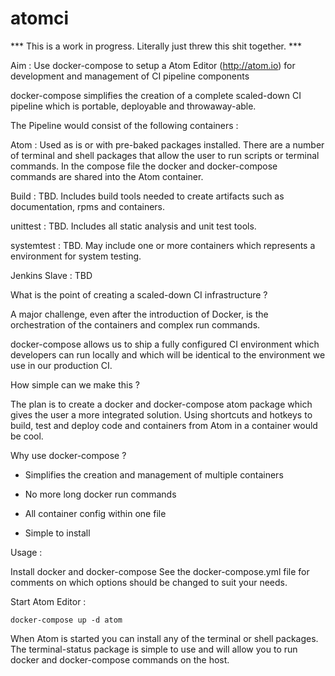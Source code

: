 # atomci

*** This is a work in progress. Literally just threw this shit together. ***

Aim : Use docker-compose to setup a Atom Editor (http://atom.io) for development and management of CI pipeline components

docker-compose simplifies the creation of a complete scaled-down CI pipeline which is portable, deployable and throwaway-able.  

The Pipeline would consist of the following containers :

Atom : Used as is or with pre-baked packages installed. There are a number of terminal and shell packages that allow the user to run scripts or terminal commands.  In the compose file the docker and docker-compose commands are shared into the Atom container.

Build : TBD.  Includes build tools needed to create artifacts such as documentation, rpms and containers.

unittest  : TBD. Includes all static analysis and unit test tools.

systemtest  : TBD. May include one or more containers which represents a environment for system testing.

Jenkins Slave : TBD

 
What is the point of creating a scaled-down CI infrastructure ?

A major challenge, even after the introduction of Docker, is the orchestration of the containers and complex run commands.

docker-compose allows us to ship a fully configured CI environment which developers can run locally and which will be identical to the environment we use in our production CI.

How simple can we make this ?

The plan is to create a docker and docker-compose atom package which gives the user a more integrated solution.  Using shortcuts and hotkeys to build, test and deploy code and containers from Atom in a container would be cool.


Why use docker-compose ?

- Simplifies the creation and management of multiple containers

- No more long docker run commands

- All container config within one file

- Simple to install

Usage :

Install docker and docker-compose
See the docker-compose.yml file for comments on which options should be changed to suit your needs.

Start Atom Editor :

```
docker-compose up -d atom
```

When Atom is started you can install any of the terminal or shell packages.  The terminal-status package is simple to use and will allow you to run docker and docker-compose commands on the host.
